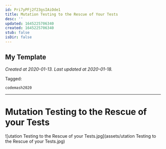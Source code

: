 ```yaml
---
id: Pri7yPFj2f23gsIAiOde1
title: Mutation Testing to the Rescue of Your Tests
desc: ''
updated: 1645225706340
created: 1645225706340
stub: false
isDir: false
---
```

My Template
---

_Created at 2020-01-13._
_Last updated at 2020-01-18._



Tagged: 
```
codemash2020
```


---

# Mutation Testing to the Rescue of your Tests


![utation Testing to the Rescue of your Tests.jpg](assets/utation Testing to the Rescue of your Tests.jpg)

